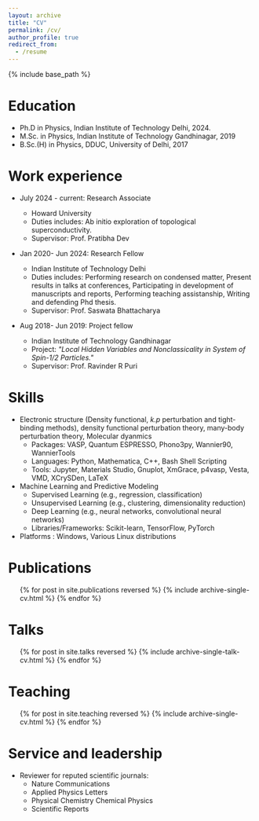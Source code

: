 ```yaml
---
layout: archive
title: "CV"
permalink: /cv/
author_profile: true
redirect_from:
  - /resume
---
```


{% include base_path %}

Education
======
* Ph.D in Physics, Indian Institute of Technology Delhi, 2024.
* M.Sc. in Physics, Indian Institute of Technology Gandhinagar, 2019
* B.Sc.(H) in Physics, DDUC, University of Delhi, 2017

Work experience
======
* July 2024 - current: Research Associate
  * Howard University
  * Duties includes: Ab initio exploration of topological superconductivity.
  * Supervisor: Prof. Pratibha Dev

* Jan 2020- Jun 2024: Research Fellow
  * Indian Institute of Technology Delhi
  * Duties includes: Performing research on condensed matter, Present results in talks at conferences, Participating in development of manuscripts and reports, Performing teaching assistanship,  Writing and defending Phd thesis.
  * Supervisor: Prof. Saswata Bhattacharya

* Aug 2018- Jun 2019: Project fellow
  * Indian Institute of Technology Gandhinagar
  * Project: <i>"Local Hidden Variables and Nonclassicality in System of Spin-1/2 Particles."</i>
  * Supervisor: Prof. Ravinder R Puri

Skills
======
* Electronic structure (Density functional, <i>k.p</i> perturbation and tight-binding methods), density functional perturbation theory, many-body perturbation theory, Molecular dyanmics
  * Packages: VASP, Quantum ESPRESSO, Phono3py, Wannier90, WannierTools
  * Languages: Python, Mathematica, C++, Bash Shell Scripting
  * Tools:  Jupyter, Materials Studio, Gnuplot, XmGrace, p4vasp, Vesta, VMD, XCrySDen, LaTeX
* Machine Learning and Predictive Modeling
  * Supervised Learning (e.g., regression, classification)
  * Unsupervised Learning (e.g., clustering, dimensionality reduction)
  * Deep Learning (e.g., neural networks, convolutional neural networks)
  * Libraries/Frameworks: Scikit-learn, TensorFlow, PyTorch
* Platforms : Windows, Various Linux distributions

Publications
======
  <ul>{% for post in site.publications reversed %}
    {% include archive-single-cv.html %}
  {% endfor %}</ul>
  
Talks
======
  <ul>{% for post in site.talks reversed %}
    {% include archive-single-talk-cv.html  %}
  {% endfor %}</ul>
  
Teaching
======
  <ul>{% for post in site.teaching reversed %}
    {% include archive-single-cv.html %}
  {% endfor %}</ul>
  
Service and leadership
======
* Reviewer for reputed scientific journals: 
  - Nature Communications
  - Applied Physics Letters
  - Physical Chemistry Chemical Physics
  - Scientific Reports
